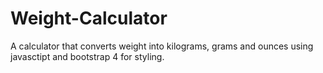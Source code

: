 # Weight-Calculator

A calculator that converts weight into kilograms, grams and ounces using javasctipt and bootstrap 4 for styling.
